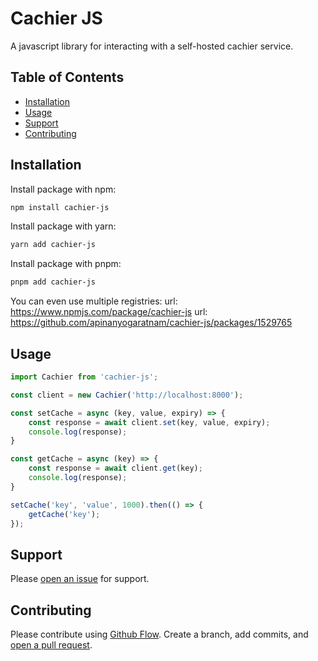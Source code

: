 # Cachier JS

A javascript library for interacting with a self-hosted cachier service.

## Table of Contents

- [Installation](#installation)
- [Usage](#usage)
- [Support](#support)
- [Contributing](#contributing)

## Installation

Install package with npm:

```sh
npm install cachier-js
```

Install package with yarn:

```sh
yarn add cachier-js
```

Install package with pnpm:

```sh
pnpm add cachier-js
```

You can even use multiple registries:
url: https://www.npmjs.com/package/cachier-js
url: https://github.com/apinanyogaratnam/cachier-js/packages/1529765

## Usage

```js
import Cachier from 'cachier-js';

const client = new Cachier('http://localhost:8000');

const setCache = async (key, value, expiry) => {
    const response = await client.set(key, value, expiry);
    console.log(response);
}

const getCache = async (key) => {
    const response = await client.get(key);
    console.log(response);
}

setCache('key', 'value', 1000).then(() => {
    getCache('key');
});
```

## Support

Please [open an issue](https://github.com/apinanyogaratnam/cachier-js/issues/new) for support.

## Contributing

Please contribute using [Github Flow](https://guides.github.com/introduction/flow/). Create a branch, add commits, and [open a pull request](https://github.com/apinanyogaratnam/cachier-js/compare/).
